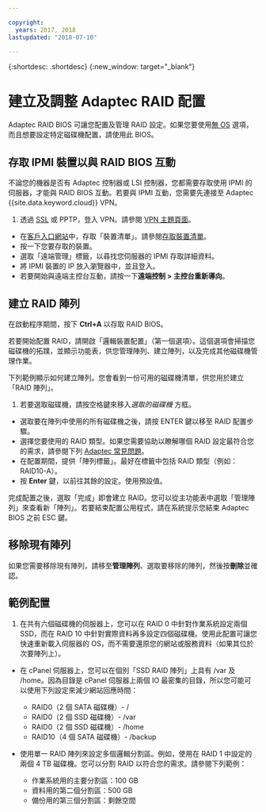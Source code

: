 ```yaml
---

copyright:
  years: 2017, 2018
lastupdated: "2018-07-10"

---
```


{:shortdesc: .shortdesc}
{:new_window: target="_blank"}

# 建立及調整 Adaptec RAID 配置

Adaptec RAID BIOS 可讓您配置及管理 RAID 設定。如果您要使用[無 OS](introduction-no-os.html) 選項，而且想要設定特定磁碟機配置，請使用此 BIOS。

## 存取 IPMI 裝置以與 RAID BIOS 互動

不論您的機器是否有 Adaptec 控制器或 LSI 控制器，您都需要存取使用 IPMI 的伺服器，才能與 RAID BIOS 互動。若要與 IPMI 互動，您需要先連接至 Adaptec {{site.data.keyword.cloud}} VPN。
1. 透過 [SSL](../infrastructure/vpn/ssl-vpn-connections.html) 或 PPTP，登入 VPN。請參閱 [VPN 主題頁面](../infrastructure/vpn/index.html)。
* 在[客戶入口網站](https://control.softlayer.com/)中，存取「裝置清單」。請參閱[存取裝置清單](../vsi/vsi_managing.html)。
* 按一下您要存取的裝置。
* 選取「遠端管理」標籤，以尋找您伺服器的 IPMI 存取詳細資料。
* 將 IPMI 裝置的 IP 放入瀏覽器中，並且登入。
* 若要開始與遠端主控台互動，請按一下**遠端控制 > 主控台重新導向**。

## 建立 RAID 陣列

在啟動程序期間，按下 **Ctrl+A** 以存取 RAID BIOS。

若要開始配置 RAID，請開啟「邏輯裝置配置」（第一個選項）。這個選項會掃描您磁碟機的拓蹼，並顯示功能表，供您管理陣列、建立陣列，以及完成其他磁碟機管理作業。

下列範例顯示如何建立陣列。您會看到一份可用的磁碟機清單，供您用於建立「RAID 陣列」。

1. 若要選取磁碟機，請按空格鍵來移入*選取的磁碟機* 方框。
* 選取要在陣列中使用的所有磁碟機之後，請按 ENTER 鍵以移至 RAID 配置步驟。
* 選擇您要使用的 RAID 類型。如果您需要協助以瞭解哪個 RAID 設定最符合您的需求，請參閱下列 [Adaptec 常見問題](http://www.adaptec.com/en-us/_common/compatibility/_education/raid_level_compar_wp.htm)。
* 在配置期間，提供「陣列標籤」。最好在標籤中包括 RAID 類型（例如：RAID10-A）。
* 按 **Enter** 鍵，以前往其餘的設定。使用預設值。

完成配置之後，選取「完成」即會建立 RAID。您可以從主功能表中選取「管理陣列」來查看新「陣列」。若要結束配置公用程式，請在系統提示您結束 Adaptec BIOS 之前 ESC 鍵。

## 移除現有陣列

如果您需要移除現有陣列，請移至**管理陣列**、選取要移除的陣列，然後按**刪除**並確認。

## 範例配置

1. 在共有六個磁碟機的伺服器上，您可以在 RAID 0 中針對作業系統設定兩個 SSD，而在 RAID 10 中針對實際資料再多設定四個磁碟機。使用此配置可讓您快速重新載入伺服器的 OS，而不需要還原您的網站或服務資料（如果其位於次要陣列上）。

* 在 cPanel 伺服器上，您可以在個別「SSD RAID 陣列」上具有 /var 及 /home。因為目錄是 cPanel 伺服器上兩個 IO 最密集的目錄，所以您可能可以使用下列設定來減少網站回應時間：
  * RAID0（2 個 SATA 磁碟機）- /
  * RAID0（2 個 SSD 磁碟機）- /var
  * RAID0（2 個 SSD 磁碟機）- /home
  * RAID10（4 個 SATA 磁碟機）- /backup

* 使用單一 RAID 陣列來設定多個邏輯分割區。例如，使用在 RAID 1 中設定的兩個 4 TB 磁碟機。您可以分割 RAID 以符合您的需求。請參閱下列範例：
  * 作業系統用的主要分割區：100 GB
  * 資料用的第二個分割區：500 GB
  * 備份用的第三個分割區：剩餘空間
